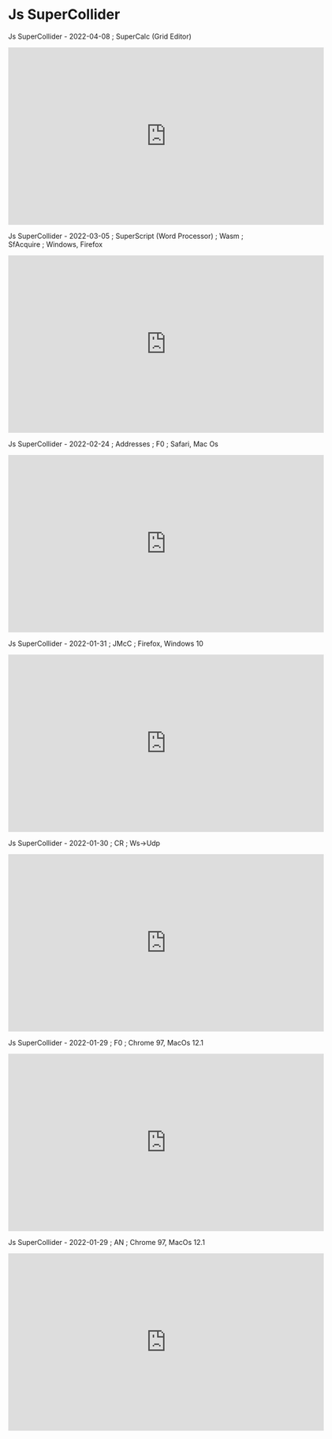 # Js SuperCollider

Js SuperCollider - 2022-04-08 ; SuperCalc (Grid Editor)

<iframe src="https://player.vimeo.com/video/697568011" frameborder="0" allowfullscreen="true" width="640" height="360" ></iframe>

Js SuperCollider - 2022-03-05 ; SuperScript (Word Processor) ; Wasm ; SfAcquire ; Windows, Firefox

<iframe src="https://player.vimeo.com/video/684929215" frameborder="0" allowfullscreen="true" width="640" height="360" ></iframe>

Js SuperCollider - 2022-02-24 ; Addresses ; F0 ; Safari, Mac Os

<iframe src="https://player.vimeo.com/video/681192648" frameborder="0" allowfullscreen="true" width="640" height="360" ></iframe>

Js SuperCollider - 2022-01-31 ; JMcC ; Firefox, Windows 10

<iframe src="https://player.vimeo.com/video/671818913" frameborder="0" allowfullscreen="true" width="640" height="360" ></iframe>

Js SuperCollider - 2022-01-30 ; CR ; Ws->Udp

<iframe src="https://player.vimeo.com/video/671546887" frameborder="0" allowfullscreen="true" width="640" height="360" ></iframe>

Js SuperCollider - 2022-01-29 ; F0 ; Chrome 97, MacOs 12.1

<iframe src="https://player.vimeo.com/video/671350905" frameborder="0" allowfullscreen="true" width="640" height="360" ></iframe>

Js SuperCollider - 2022-01-29 ; AN ; Chrome 97, MacOs 12.1

<iframe src="https://player.vimeo.com/video/671351409" frameborder="0" allowfullscreen="true" width="640" height="360" ></iframe>
